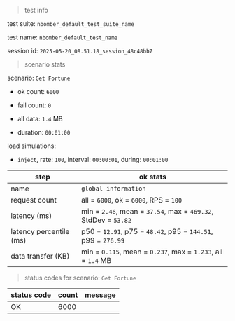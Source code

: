 > test info



test suite: `nbomber_default_test_suite_name`

test name: `nbomber_default_test_name`

session id: `2025-05-20_08.51.18_session_48c48bb7`

> scenario stats



scenario: `Get Fortune`

  - ok count: `6000`

  - fail count: `0`

  - all data: `1.4` MB

  - duration: `00:01:00`

load simulations:

  - `inject`, rate: `100`, interval: `00:00:01`, during: `00:01:00`

|step|ok stats|
|---|---|
|name|`global information`|
|request count|all = `6000`, ok = `6000`, RPS = `100`|
|latency (ms)|min = `2.46`, mean = `37.54`, max = `469.32`, StdDev = `53.82`|
|latency percentile (ms)|p50 = `12.91`, p75 = `48.42`, p95 = `144.51`, p99 = `276.99`|
|data transfer (KB)|min = `0.115`, mean = `0.237`, max = `1.233`, all = `1.4` MB|


> status codes for scenario: `Get Fortune`



|status code|count|message|
|---|---|---|
|OK|6000||


